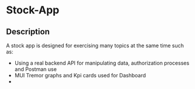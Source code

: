# Stock-App
## Description

A stock app is designed for exercising many topics at the same time such as:
- Using a real backend API for manipulating data, authorization processes and Postman use
- MUI Tremor graphs and Kpi cards used for Dashboard
- 
